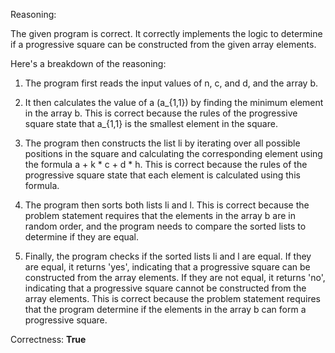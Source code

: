 Reasoning: 

The given program is correct. It correctly implements the logic to determine if a progressive square can be constructed from the given array elements. 

Here's a breakdown of the reasoning:

1. The program first reads the input values of n, c, and d, and the array b.

2. It then calculates the value of a (a_{1,1}) by finding the minimum element in the array b. This is correct because the rules of the progressive square state that a_{1,1} is the smallest element in the square.

3. The program then constructs the list li by iterating over all possible positions in the square and calculating the corresponding element using the formula a + k * c + d * h. This is correct because the rules of the progressive square state that each element is calculated using this formula.

4. The program then sorts both lists li and l. This is correct because the problem statement requires that the elements in the array b are in random order, and the program needs to compare the sorted lists to determine if they are equal.

5. Finally, the program checks if the sorted lists li and l are equal. If they are equal, it returns 'yes', indicating that a progressive square can be constructed from the array elements. If they are not equal, it returns 'no', indicating that a progressive square cannot be constructed from the array elements. This is correct because the problem statement requires that the program determine if the elements in the array b can form a progressive square.

Correctness: **True**